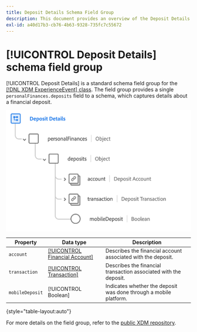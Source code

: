 ```yaml
---
title: Deposit Details Schema Field Group
description: This document provides an overview of the Deposit Details schema field group.
exl-id: a40d17b3-cb76-4b63-9328-735fc7c55672
---
```

# [!UICONTROL Deposit Details] schema field group

[!UICONTROL Deposit Details] is a standard schema field group for the [[!DNL XDM ExperienceEvent] class](../../classes/experienceevent.md). The field group provides a single `personalFinances.deposits` field to a schema, which captures details about a financial deposit.

![](../../images/field-groups/deposit-details.png)

| Property | Data type | Description |
| --- | --- | --- |
| `account` | [[!UICONTROL Financial Account]](../../data-types/financial-account.md) | Describes the financial account associated with the deposit. |
| `transaction` | [[!UICONTROL Transaction]](../../data-types/transaction.md) | Describes the financial transaction associated with the deposit. |
| `mobileDeposit` | [!UICONTROL Boolean] | Indicates whether the deposit was done through a mobile platform. |

{style="table-layout:auto"}

For more details on the field group, refer to the [public XDM repository](https://github.com/adobe/xdm/blob/master/docs/reference/fieldgroups/experience-event/industry-verticals/experienceevent-deposit-details.schema.json).
